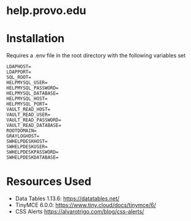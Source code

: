 # help.provo.edu

# Installation

Requires a .env file in the root directory with the following variables set

```
LDAPHOST=
LDAPPORT=
SQL_ROOT=
HELPMYSQL_USER=
HELPMYSQL_PASSWORD=
HELPMYSQL_DATABASE=
HELPMYSQL_HOST=
HELPMYSQL_PORT=
VAULT_READ_HOST=
VAULT_READ_USER=
VAULT_READ_PASSWORD=
VAULT_READ_DATABASE=
ROOTDOMAIN=
GRAYLOGHOST=
SWHELPDESKHOST=
SWHELPDESKUSER=
SWHELPDESKPASSWORD=
SWHELPDESKDATABASE=
```

# Resources Used
- Data Tables 1.13.6: https://datatables.net/
- TinyMCE 6.0.0: https://www.tiny.cloud/docs/tinymce/6/
- CSS Alerts https://alvarotrigo.com/blog/css-alerts/